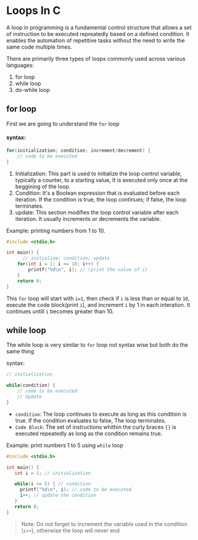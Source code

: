 # Loops In C 
A loop in programming is a fundamental control structure that allows a set of instruction to be executed repreatedly based on a defined condition. It enables the automation of repetitive tasks without the need to write the same code multiple times. 

There are primarily three types of loops commonly used across various languages:
 1. for loop 
 2. while loop 
 3. do-while loop 

## for loop
First we are going to understand the `for` loop 


#### syntax: 
```c
for(initialization; condition; increment/decrement) {
    // code to be executed
}

```

   1. Initialization: This part is used to initialize the loop control variable, typically a counter, to a starting value, It is executed only once at the beggining of the loop. 
   2. Condition: It's a Boolean expression that is evaluated before each iteration. If the condition is true, the loop continues; if false, the loop terminates. 
   3. update: This section modifies the loop control variable after each iteration. It usually increments or decrements the variable. 

Example: printing numbers from 1 to 10. 
```c
#include <stdio.h>

int main() {
      // initialize; condition; update
    for(int i = 1; i <= 10; i++) {
        printf("%d\n", i); // (print the value of i)
    }
    return 0;
}
```

This `for` loop will start with `i=1`, then check if `i` is less than or equal to `10`, execute the code block(print `i`), and increment `i` by 1 in each interation. It continues untill `i` becomes greater than 10.


## while loop
The while loop is very similar to `for` loop not syntax wise but both do the same thing

syntax: 
```c
// initialization

while(condition) {
    // code to be executed
    // Update 
}
```
 - `condition`: The loop continues to execute as long as this condition is true. If the condition evaluates to false, The loop terminates. 
 - `Code Block`: The set of instructions whithin the curly braces `{}` is executed repeatedly as long as the condition remains true.

 Example: print numbers 1 to 5 using `while` loop
 ```c
 #include <stdio.h>

 int main() {
    int i = 1; // initialization

    while(i <= 5) { // condition
      printf("%d\n", i); // code to be executed
      i++; // update the condition
    }
    return 0;
 }
 ```

 > Note: Do not forget to increment the variable used in the condition (`i++`), otherwise the loop will never end
